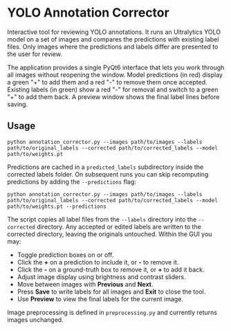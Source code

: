 # YOLO Annotation Corrector

Interactive tool for reviewing YOLO annotations. It runs an Ultralytics YOLO model on a set of images and compares the predictions with existing label files. Only images where the predictions and labels differ are presented to the user for review.

The application provides a single PyQt6 interface that lets you work through all images without reopening the window. Model predictions (in red) display a green "+" to add them and a red "-" to remove them once accepted. Existing labels (in green) show a red "-" for removal and switch to a green "+" to add them back. A preview window shows the final label lines before saving.

## Usage

```
python annotation_corrector.py --images path/to/images --labels path/to/original_labels --corrected path/to/corrected_labels --model path/to/weights.pt
```

Predictions are cached in a `predicted_labels` subdirectory inside the corrected labels folder. On subsequent runs you can skip
recomputing predictions by adding the `--predictions` flag:

```
python annotation_corrector.py --images path/to/images --labels path/to/original_labels --corrected path/to/corrected_labels --model path/to/weights.pt --predictions
```

The script copies all label files from the `--labels` directory into the `--corrected` directory. Any accepted or edited labels are written to the corrected directory, leaving the originals untouched. Within the GUI you may:

* Toggle prediction boxes on or off.
* Click the **+** on a prediction to include it, or **-** to remove it.
* Click the **-** on a ground-truth box to remove it, or **+** to add it back.
* Adjust image display using brightness and contrast sliders.
* Move between images with **Previous** and **Next**.
* Press **Save** to write labels for all images and **Exit** to close the tool.
* Use **Preview** to view the final labels for the current image.

Image preprocessing is defined in `preprocessing.py` and currently returns images unchanged.
